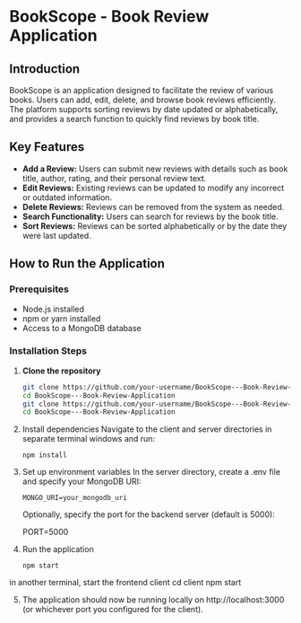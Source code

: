 # BookScope - Book Review Application

## Introduction
BookScope is an application designed to facilitate the review of various books. Users can add, edit, delete, and browse book reviews efficiently. The platform supports sorting reviews by date updated or alphabetically, and provides a search function to quickly find reviews by book title.

## Key Features
- **Add a Review:** Users can submit new reviews with details such as book title, author, rating, and their personal review text.
- **Edit Reviews:** Existing reviews can be updated to modify any incorrect or outdated information.
- **Delete Reviews:** Reviews can be removed from the system as needed.
- **Search Functionality:** Users can search for reviews by the book title.
- **Sort Reviews:** Reviews can be sorted alphabetically or by the date they were last updated.

## How to Run the Application

### Prerequisites
- Node.js installed
- npm or yarn installed
- Access to a MongoDB database

### Installation Steps
1. **Clone the repository**
   ```bash
   git clone https://github.com/your-username/BookScope---Book-Review-Application.git
   cd BookScope---Book-Review-Application
   git clone https://github.com/your-username/BookScope---Book-Review-Application.git
   cd BookScope---Book-Review-Application

2. Install dependencies
Navigate to the client and server directories in separate terminal windows and run:

       npm install

3. Set up environment variables
    In the server directory, create a .env file and specify your MongoDB URI:

       MONGO_URI=your_mongodb_uri

   Optionally, specify the port for the backend server (default is 5000):
   
      PORT=5000

4. Run the application
   
       npm start
 in another terminal, start the frontend client
      cd client
      npm start

5. The application should now be running locally on http://localhost:3000 (or whichever port you configured for the client).




      






